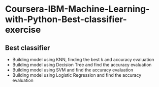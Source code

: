 # Coursera-IBM-Machine-Learning-with-Python-Best-classifier-exercise

## Best classifier
- Building model using KNN, finding the best k and accuracy evaluation
- Building model using Decision Tree and find the accuracy evaluation 
- Building model using SVM and find the accuracy evaluation 
- Building model using Logistic Regression and find the accuracy evaluation

